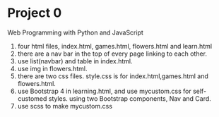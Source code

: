 # Project 0

Web Programming with Python and JavaScript



1. four html files, index.html, games.html, flowers.html and learn.html
2. there are a nav bar in the top of every page linking to each other.
3. use list(navbar) and table in index.html.
4. use img in flowers.html.
5. there are two css files. style.css is for index.html,games.html and flowers.html.
6. use Bootstrap 4 in learning.html, and use mycustom.css for self-customed styles. using two Bootstrap components, Nav and Card.
7. use scss to make mycustom.css


